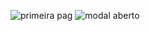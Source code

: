 ![primeira pag]([http://url/to/img.png](https://github.com/7chii/passgen/blob/master/app/(tabs)/images/Screenshot_2024-08-29_16-40-00.png))
![modal aberto]([http://url/to/img.png](https://github.com/7chii/passgen/blob/master/app/(tabs)/images/Screenshot_2024-08-29_16-40-44.png))

